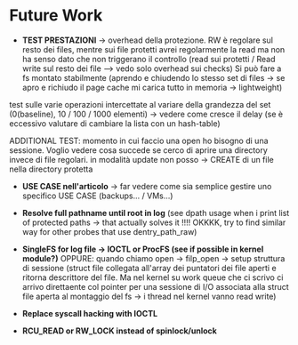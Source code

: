 # Future Work

- **TEST PRESTAZIONI** -> overhead della protezione. 
RW è regolare sul resto dei files, mentre sui file protetti avrei regolarmente la read ma non ha senso dato che non triggerano il controllo
(read sui protetti / Read write sul resto dei file --> vedo solo overhead sui checks)
Si può fare a fs montato stabilmente (aprendo e chiudendo lo stesso set di files -> se apro e richiudo il page cache mi carica tutto in memoria -> lightweight)

test sulle varie operazioni intercettate al variare della grandezza del set (0(baseline), 10 / 100 / 1000 elementi) -> vedere come cresce il delay (se è eccessivo valutare di cambiare la lista con un hash-table)

ADDITIONAL TEST: momento in cui faccio una open ho bisogno di una sessione. Voglio vedere cosa succede se cerco di aprire una directory invece di file regolari. in modalità update non posso -> CREATE di un file nella directory protetta

- **USE CASE nell'articolo** -> far vedere come sia semplice gestire uno specifico USE CASE (backups... / VMs...)

- **Resolve full pathname until root in log** (see dpath usage when i print list of protected paths -> that actually solves it !!!! OKKKK, try to find similar way for other probes that use dentry_path_raw)

- **SingleFS for log file -> IOCTL or ProcFS (see if possible in kernel module?)**
OPPURE: quando chiamo open -> filp_open -> setup struttura di sessione (struct file collegata all'array dei puntatori dei file aperti  e ritorna descrittore del file. Ma nel kernel su work queue che ci scrivo ci arrivo direttaente col pointer per una sessione di I/O associata alla struct file aperta al montaggio del fs -> i thread nel kernel vanno read write)

- **Replace syscall hacking with IOCTL**

- **RCU_READ or RW_LOCK instead of spinlock/unlock**

